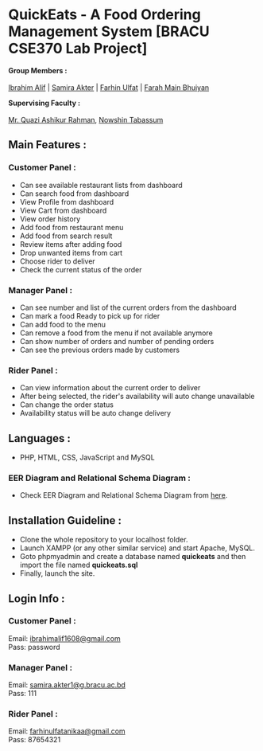 # QuickEats - A Food Ordering Management System [BRACU CSE370 Lab Project]
__Group Members :__ <br><br>
[Ibrahim Alif](https://github.com/fluidpotata) | [Samira Akter](https://github.com/sssamira) | [Farhin Ulfat](https://github.com/lililiyabbayx) | [Farah Main Bhuiyan](https://github.com/farah-desu)

__Supervising Faculty :__  <br><br>
[Mr. Quazi Ashikur Rahman](https://cse.sds.bracu.ac.bd/faculty_profile/32/mr_quazi_ashikur_rahman), [Nowshin Tabassum](https://cse.sds.bracu.ac.bd/faculty_profile/237/nowshin_tabassum)

## Main Features :

### Customer Panel :
* Can see available restaurant lists from dashboard
* Can search food from dashboard
* View Profile from dashboard
* View Cart from dashboard
* View order history
* Add food from restaurant menu
* Add food from search result
* Review items after adding food
* Drop unwanted items from cart
* Choose rider to deliver
* Check the current status of the order


### Manager Panel :
* Can see number and list of the current orders from the dashboard
* Can mark a food Ready to pick up for rider
* Can add food to the menu
* Can remove a food from the menu if not available anymore
* Can show number of  orders and number of pending orders
* Can see the previous orders made by customers


### Rider Panel :
* Can view information about the current order to deliver
* After being selected, the rider's availability will auto change unavailable
* Can change the order status
* Availability status will be auto change delivery



## Languages :
* PHP, HTML, CSS, JavaScript and MySQL

### EER Diagram and Relational Schema Diagram : 
* Check EER Diagram and Relational Schema Diagram from [here](https://github.com/fluidpotata).

## Installation Guideline :
* Clone the whole repository to your localhost folder.
* Launch XAMPP (or any other similar service) and start Apache, MySQL.
* Goto phpmyadmin and create a database named **quickeats** and then import the file named **quickeats.sql**
* Finally, launch the site.

## Login Info :

### Customer Panel :
Email: ibrahimalif1608@gmail.com <br>
Pass: password

### Manager Panel :
Email: samira.akter1@g.bracu.ac.bd <br>
Pass: 111

### Rider Panel :
Email: farhinulfatanikaa@gmail.com <br>
Pass: 87654321
